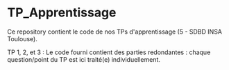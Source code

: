 # TP_Apprentissage
Ce repository contient le code de nos TPs d'apprentissage (5 - SDBD INSA Toulouse).

TP 1, 2, et 3 : Le code fourni contient des parties redondantes : chaque question/point du TP est ici traité(e) individuellement.

